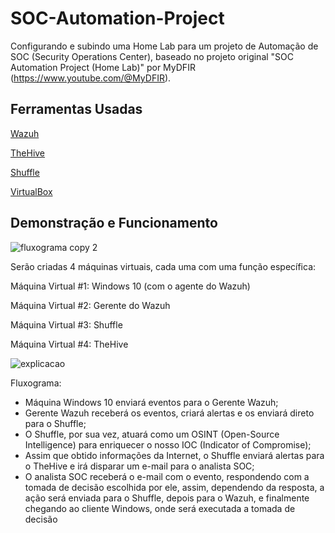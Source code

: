 # SOC-Automation-Project
Configurando e subindo uma Home Lab para um projeto de Automação de SOC (Security Operations Center), baseado no projeto original "SOC Automation Project (Home Lab)" por MyDFIR (https://www.youtube.com/@MyDFIR).

## Ferramentas Usadas

[Wazuh](https://wazuh.com)

[TheHive](https://thehive-project.org)

[Shuffle](https://shuffler.io)

[VirtualBox](https://www.virtualbox.org)

## Demonstração e Funcionamento

![fluxograma copy 2](https://github.com/finotti94/SOC-Automation-Project/assets/7770279/89918e45-a188-4dca-adce-ddda07162024)

Serão criadas 4 máquinas virtuais, cada uma com uma função específica:

Máquina Virtual #1: Windows 10 (com o agente do Wazuh)

Máquina Virtual #2: Gerente do Wazuh

Máquina Virtual #3: Shuffle

Máquina Virtual #4: TheHive

![explicacao](https://github.com/finotti94/SOC-Automation-Project/assets/7770279/3d9ced65-fb53-47cd-a535-addb52bb08db)

Fluxograma:

- Máquina Windows 10 enviará eventos para o Gerente Wazuh;
- Gerente Wazuh receberá os eventos, criará alertas e os enviará direto para o Shuffle;
- O Shuffle, por sua vez, atuará como um OSINT (Open-Source Intelligence) para enriquecer o nosso IOC (Indicator of Compromise);
- Assim que obtido informações da Internet, o Shuffle enviará alertas para o TheHive e irá disparar um e-mail para o analista SOC;
- O analista SOC receberá o e-mail com o evento, respondendo com a tomada de decisão escolhida por ele, assim, dependendo da resposta, a ação será enviada para o Shuffle, depois para o Wazuh, e finalmente chegando ao cliente Windows, onde será executada a tomada de decisão
